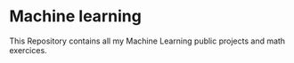 # Machine learning

This Repository contains all my Machine Learning public projects
and math exercices.
